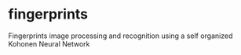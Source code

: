# fingerprints
Fingerprints image processing and recognition using a self organized Kohonen Neural Network
